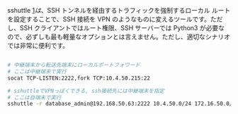 
sshuttle [1](https://portal.offsec.com/courses/pen-200-44065/learning/port-redirection-and-ssh-tunneling-48849/ssh-tunneling-48917/ssh-remote-dynamic-port-forwarding-48854#fn-local_id_151-1)_は_、SSH トンネルを経由するトラフィックを強制するローカル ルートを設定することで、SSH 接続を VPN のようなものに変えるツールです。ただし、SSH クライアントではルート権限、SSH サーバーでは Python3 が必要なので、必ずしも最も軽量なオプションとは言えません。ただし、適切なシナリオでは非常に便利です。

```sh

# 中継端末から転送先端末にローカルポートフォワード
# ここは中継端末で実行
socat TCP-LISTEN:2222,fork TCP:10.4.50.215:22

# sshuttleでVPNっぽくできる, ssh接続先には中継端末を指定
# ここは自端末で実行
sshuttle -r database_admin@192.168.50.63:2222 10.4.50.0/24 172.16.50.0/24
```